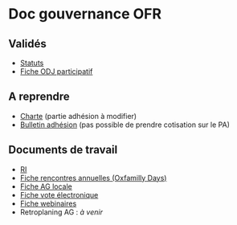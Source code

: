 # Doc gouvernance OFR

## Validés

- [Statuts](https://www.oxfamfrance.org/wp-content/uploads/2020/01/Statuts-Oxfam-France-2019.pdf)
- [Fiche ODJ participatif](https://1drv.ms/w/s!AqSLK_Z2Mc8DgiGGIIo28RXhpdiY)

## A reprendre

- [Charte](https://www.oxfamfrance.org/wp-content/uploads/2018/11/Oxfam-france-bulletin-adhesion-2019.pdf) (partie adhésion à modifier)
- [Bulletin adhésion](https://www.oxfamfrance.org/wp-content/uploads/2020/01/Bulletin-devenir-membre-Oxfam-2020.pdf) (pas possible de prendre cotisation sur le PA)

## Documents de travail

- [RI](https://1drv.ms/w/s!AqSLK_Z2Mc8DglvNQdTnb3moz4_Y)
- [Fiche rencontres annuelles (Oxfamilly Days)](https://1drv.ms/w/s!AmpN2klDYs7RgQnZMJoYSEF8toa7?e=iWW4UH)
- [Fiche AG locale](https://1drv.ms/w/s!AqSLK_Z2Mc8DgwQyyDp9sh_9rfdQ)
- [Fiche vote électronique](https://1drv.ms/w/s!AmpN2klDYs7RgQKMSHzmPY5uvq9_)
- [Fiche webinaires](https://1drv.ms/w/s!AmpN2klDYs7RgQaLY4zKefA9qEoB)
- Retroplaning AG : _à venir_
